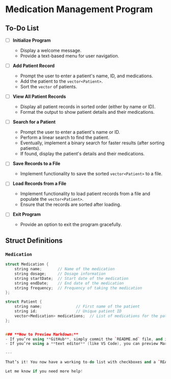 # Medication Management Program

## To-Do List

- [ ] **Initialize Program**
  - Display a welcome message.
  - Provide a text-based menu for user navigation.
  
- [ ] **Add Patient Record**
  - Prompt the user to enter a patient's name, ID, and medications.
  - Add the patient to the `vector<Patient>`.
  - Sort the `vector` of patients.

- [ ] **View All Patient Records**
  - Display all patient records in sorted order (either by name or ID).
  - Format the output to show patient details and their medications.

- [ ] **Search for a Patient**
  - Prompt the user to enter a patient's name or ID.
  - Perform a linear search to find the patient.
  - Eventually, implement a binary search for faster results (after sorting patients).
  - If found, display the patient's details and their medications.

- [ ] **Save Records to a File**
  - Implement functionality to save the sorted `vector<Patient>` to a file.

- [ ] **Load Records from a File**
  - Implement functionality to load patient records from a file and populate the `vector<Patient>`.
  - Ensure that the records are sorted after loading.

- [ ] **Exit Program**
  - Provide an option to exit the program gracefully.

## Struct Definitions

### `Medication`

```cpp
struct Medication {
    string name;       // Name of the medication
    string dosage;     // Dosage information
    string startDate;  // Start date of the medication
    string endDate;    // End date of the medication
    string frequency;  // Frequency of taking the medication
};

struct Patient {
    string name;               // First name of the patient
    string id;                 // Unique patient ID
    vector<Medication> medications;  // List of medications for the patient
};


### **How to Preview Markdown:**
- If you’re using **GitHub**, simply commit the `README.md` file, and it will automatically render on your repository page.
- If you’re using a **text editor** (like VS Code), you can preview Markdown by opening the file and selecting **Markdown Preview** (VS Code has this built-in).

---

That’s it! You now have a working to-do list with checkboxes and a `README.md` that will be rendered properly on GitHub.

Let me know if you need more help!

